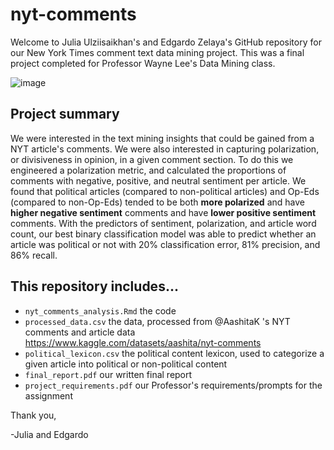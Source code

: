 # nyt-comments

Welcome to Julia Ulziisaikhan's and Edgardo Zelaya's GitHub repository for our New York Times comment text data mining project. This was a final project completed for Professor Wayne Lee's Data Mining class.

![image](https://static01.nyt.com/images/2017/10/27/reader-center/27comment-readers-13/27comment-readers-13-articleLarge.png?quality=75&auto=webp&disable=upscale)

## Project summary

We were interested in the text mining insights that could be gained from a NYT article's comments. We were also interested in capturing polarization, or divisiveness in opinion, in a given comment section. To do this we engineered a polarization metric, and calculated the proportions of comments with negative, positive, and neutral sentiment per article. We found that political articles (compared to non-political articles) and Op-Eds (compared to non-Op-Eds) tended to be both **more polarized** and have **higher negative sentiment** comments and have **lower positive sentiment** comments. With the predictors of sentiment, polarization, and article word count,  our best binary classification model was able to predict whether an article was political or not with 20% classification error, 81% precision, and 86% recall. 

## This repository includes...

* `nyt_comments_analysis.Rmd` the code
* `processed_data.csv` the data, processed from @AashitaK 's NYT comments and article data https://www.kaggle.com/datasets/aashita/nyt-comments
* `political_lexicon.csv` the political content lexicon, used to categorize a given article into political or non-political content
* `final_report.pdf` our written final report
* `project_requirements.pdf` our Professor's requirements/prompts for the assignment

Thank you,

-Julia and Edgardo
